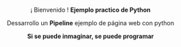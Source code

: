<p align="center">¡ Bienvenido ! <b>Ejemplo practico de Python</b></p>
<p align="center"><a>Dessarrollo un <b>Pipeline</b> ejemplo de página web con python</b></a></p>
<p align="center"><b>Si se puede inmaginar, se puede programar</b></p>
